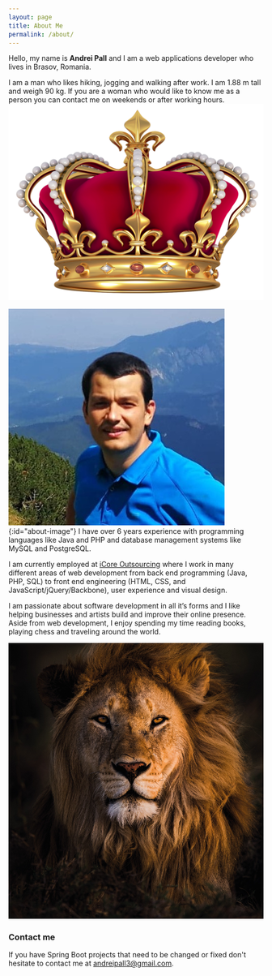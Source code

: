 ```yaml
---
layout: page
title: About Me
permalink: /about/
---
```

<p>Hello, my name is <strong>Andrei Pall</strong> and I am a web applications developer who lives in Brasov, Romania.

I am a man who likes hiking, jogging and walking after work. I am 1.88 m tall and weigh 90 kg. If you are a woman who would like to know me as a person you can contact me on weekends or after working hours.
<img src="/assets/img/gold-king-crown.png" id="crown-image" title="Crown" /><br style="clear:both;" />
</p>

                                                        
![Andrei Pall](/assets/img/andrei.jpg){:id="about-image"}
I have over 6 years experience with programming languages like Java and PHP and database management systems like MySQL and PostgreSQL.

I am currently employed at <a href="https://www.icore.ro" target="_blank">iCore Outsourcing</a> where I work in many different areas of web development from back end programming (Java, PHP, SQL) to front end engineering (HTML, CSS, and JavaScript/jQuery/Backbone), user experience and visual design.

I am passionate about software development in all it’s forms and I like helping businesses and artists build and improve their online presence. Aside from web development, I enjoy spending my time reading books, playing chess and traveling around the world.

<img src="/assets/img/lion.jpg" id="lion-image" title="Lion" />

### Contact me

If you have Spring Boot projects that need to be changed or fixed don't hesitate to contact me at <a href="mailto:andreipall3@gmail.com">andreipall3@gmail.com</a>.

